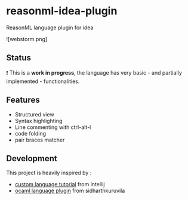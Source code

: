 # reasonml-idea-plugin
ReasonML language plugin for idea

![webstorm.png]

## Status

:exclamation: This is a **work in progress**, the language has very basic - and partially implemented - functionalities.

## Features

- Structured view
- Syntax highlighting
- Line commenting with ctrl-alt-l
- code folding
- pair braces matcher

## Development

This project is heavily inspired by :
- [custom language tutorial](http://www.jetbrains.org/intellij/sdk/docs/tutorials/custom_language_support_tutorial.html) from intellij
- [ocaml language plugin](https://github.com/sidharthkuruvila/ocaml-ide) from sidharthkuruvila
